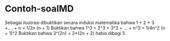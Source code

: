 # Contoh-soalMD
Sebagai ilustrasi dibuktikan secara induksi matematika bahwa 1 + 2 + 3 +.....+ n = 1/2n (n + 1)
Buktikan bahwa 1^3 + 2^3 + 3^3 + ... + n^3 = 1/4n^2 (n + 1)^2
Buktikan bahwa 3^(2n) + 2*(2n + 2) habis dibagi 5.
